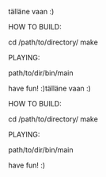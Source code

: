 tälläne vaan :)

HOW TO BUILD:

cd /path/to/directory/
make

PLAYING:

path/to/dir/bin/main

have fun! :)tälläne vaan :)

HOW TO BUILD:

cd /path/to/directory/
make

PLAYING:

path/to/dir/bin/main

have fun! :)
